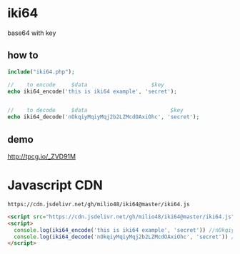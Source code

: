 
# iki64
base64 with key

## how to
```php
include("iki64.php");

//    to encode     $data                    $key
echo iki64_encode('this is iki64 example', 'secret');


//    to decode     $data                          $key
echo iki64_decode('nOkqiyMqiyMqj2b2LZMcdOAxiOhc', 'secret');
```

## demo
http://tpcg.io/_ZVD91M



# Javascript CDN
`https://cdn.jsdelivr.net/gh/milio48/iki64@master/iki64.js`


```html
<script src="https://cdn.jsdelivr.net/gh/milio48/iki64@master/iki64.js"></script>
<script>
  console.log(iki64_encode('this is iki64 example', 'secret')) //nOkqiyMqiyMqj2b2LZMcdOAxiOhc;
  console.log(iki64_decode('nOkqiyMqiyMqj2b2LZMcdOAxiOhc', 'secret')) //this is iki64 example;
</script>
```
